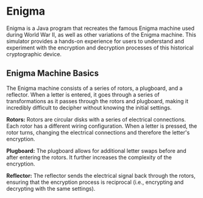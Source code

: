 # Enigma

Enigma is a Java program that recreates the famous Enigma machine used during World War II, as well as other variations of the Enigma machine. This simulator provides a hands-on experience for users to understand and experiment with the encryption and decryption processes of this historical cryptographic device.

## Enigma Machine Basics
The Enigma machine consists of a series of rotors, a plugboard, and a reflector. When a letter is entered, it goes through a series of transformations as it passes through the rotors and plugboard, making it incredibly difficult to decipher without knowing the initial settings.

**Rotors:** Rotors are circular disks with a series of electrical connections. Each rotor has a different wiring configuration. When a letter is pressed, the rotor turns, changing the electrical connections and therefore the letter's encryption.

**Plugboard:** The plugboard allows for additional letter swaps before and after entering the rotors. It further increases the complexity of the encryption.

**Reflector:** The reflector sends the electrical signal back through the rotors, ensuring that the encryption process is reciprocal (i.e., encrypting and decrypting with the same settings).
